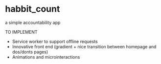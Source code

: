 # habbit_count
a simple accountability app

TO IMPLEMENT
- Service worker to support offline requests
- Innovative front end (gradient + nice transition between homepage and dos/donts pages)
- Animations and microinteractions
